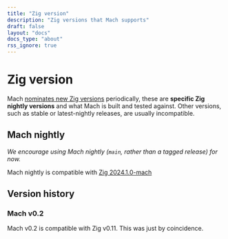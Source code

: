 ```yaml
---
title: "Zig version"
description: "Zig versions that Mach supports"
draft: false
layout: "docs"
docs_type: "about"
rss_ignore: true
---
```


# Zig version

Mach [nominates new Zig versions](../nominated-zig) periodically, these are **specific Zig nightly versions** and what Mach is built and tested against. Other versions, such as stable or latest-nightly releases, are usually incompatible.

## Mach nightly

_We encourage using Mach nightly (`main`, rather than a tagged release) for now._

Mach nightly is compatible with [Zig 2024.1.0-mach](/about/nominated-zig/#202410-mach)

## Version history

### Mach v0.2

Mach v0.2 is compatible with Zig v0.11. This was just by coincidence.
